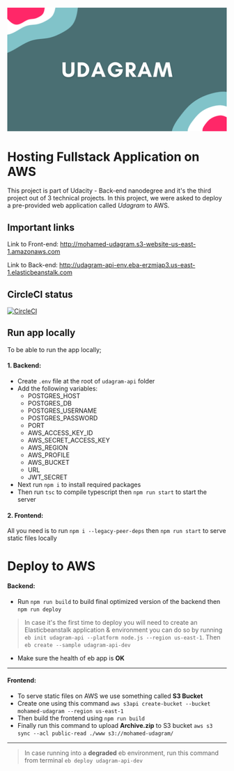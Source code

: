 ![Udagram Banner](/docs/screenshots/udagram.png)

# Hosting Fullstack Application on AWS

This project is part of Udacity - Back-end nanodegree and it's the third project out of 3 technical projects. In this project, we were asked to deploy a pre-provided web application called _Udagram_ to AWS.

## Important links

Link to Front-end: http://mohamed-udagram.s3-website-us-east-1.amazonaws.com

Link to Back-end: http://udagram-api-env.eba-erzmjap3.us-east-1.elasticbeanstalk.com

## CircleCI status

[![CircleCI](https://dl.circleci.com/status-badge/img/gh/mohamedy72/hosting_fullstack_aws/tree/main.svg?style=svg)](https://dl.circleci.com/status-badge/redirect/gh/mohamedy72/hosting_fullstack_aws/tree/main)

## Run app locally

To be able to run the app locally;

#### 1. Backend:

- Create `.env` file at the root of `udagram-api` folder
- Add the following variables:
  - POSTGRES_HOST
  - POSTGRES_DB
  - POSTGRES_USERNAME
  - POSTGRES_PASSWORD
  - PORT
  - AWS_ACCESS_KEY_ID
  - AWS_SECRET_ACCESS_KEY
  - AWS_REGION
  - AWS_PROFILE
  - AWS_BUCKET
  - URL
  - JWT_SECRET
- Next run `npm i` to install required packages
- Then run `tsc` to compile typescript then `npm run start` to start the server

#### 2. Frontend:

All you need is to run `npm i --legacy-peer-deps` then `npm run start` to serve static files locally

# Deploy to AWS

#### Backend:

- Run `npm run build` to build final optimized version of the backend then `npm run deploy`

> In case it's the first time to deploy you will need to create an Elasticbeanstalk application & environment you can do so by running `eb init udagram-api --platform node.js --region us-east-1`. Then `eb create --sample udagram-api-dev`

- Make sure the health of eb app is **OK**

---

#### Frontend:

- To serve static files on AWS we use something called **S3 Bucket**
- Create one using this command `aws s3api create-bucket --bucket mohamed-udagram --region us-east-1`
- Then build the frontend using `npm run build`
- Finally run this command to upload **Archive.zip** to S3 bucket `aws s3 sync --acl public-read ./www s3://mohamed-udagram/`

___

> In case running into a **degraded** eb environment, run this command from terminal `eb deploy udagram-api-dev`
